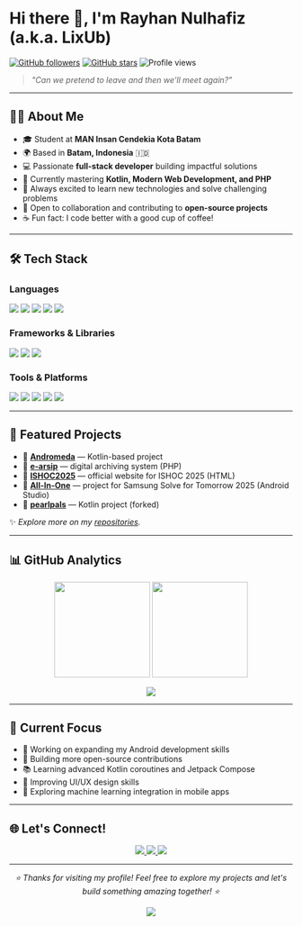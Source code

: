 # Hi there 👋, I'm Rayhan Nulhafiz (a.k.a. LixUb)

[![GitHub followers](https://img.shields.io/github/followers/LixUb?label=Followers&style=social)](https://github.com/LixUb)
[![GitHub stars](https://img.shields.io/github/stars/LixUb?style=social)](https://github.com/LixUb)
![Profile views](https://komarev.com/ghpvc/?username=LixUb&color=brightgreen)

> *"Can we pretend to leave and then we'll meet again?"*  

---

## 👨‍💻 About Me  
- 🎓 Student at **MAN Insan Cendekia Kota Batam**  
- 🌍 Based in **Batam, Indonesia** 🇮🇩  
- 💻 Passionate **full-stack developer** building impactful solutions  
- 🌱 Currently mastering **Kotlin, Modern Web Development, and PHP**  
- 🚀 Always excited to learn new technologies and solve challenging problems  
- 🤝 Open to collaboration and contributing to **open-source projects**  
- ☕ Fun fact: I code better with a good cup of coffee!  

---

## 🛠 Tech Stack  
### Languages
<p align="left">
  <img src="https://img.shields.io/badge/Kotlin-0095D5?style=for-the-badge&logo=kotlin&logoColor=white"/>
  <img src="https://img.shields.io/badge/PHP-777BB4?style=for-the-badge&logo=php&logoColor=white"/>
  <img src="https://img.shields.io/badge/JavaScript-F7DF1E?style=for-the-badge&logo=javascript&logoColor=black"/>
  <img src="https://img.shields.io/badge/HTML5-E34F26?style=for-the-badge&logo=html5&logoColor=white"/>
  <img src="https://img.shields.io/badge/CSS3-1572B6?style=for-the-badge&logo=css3&logoColor=white"/>
</p>

### Frameworks & Libraries
<p align="left">
  <img src="https://img.shields.io/badge/Android-3DDC84?style=for-the-badge&logo=android&logoColor=white"/>
  <img src="https://img.shields.io/badge/Laravel-FF2D20?style=for-the-badge&logo=laravel&logoColor=white"/>
  <img src="https://img.shields.io/badge/Bootstrap-563D7C?style=for-the-badge&logo=bootstrap&logoColor=white"/>
</p>

### Tools & Platforms
<p align="left">
  <img src="https://img.shields.io/badge/Git-F05032?style=for-the-badge&logo=git&logoColor=white"/>
  <img src="https://img.shields.io/badge/GitHub-181717?style=for-the-badge&logo=github&logoColor=white"/>
  <img src="https://img.shields.io/badge/Android_Studio-3DDC84?style=for-the-badge&logo=android-studio&logoColor=white"/>
  <img src="https://img.shields.io/badge/VS_Code-007ACC?style=for-the-badge&logo=visual-studio-code&logoColor=white"/>
  <img src="https://img.shields.io/badge/MySQL-4479A1?style=for-the-badge&logo=mysql&logoColor=white"/>
</p>

---

## 📌 Featured Projects  

- 🔹 **[Andromeda](https://github.com/LixUb/andromeda)** — Kotlin-based project  
- 🔹 **[e-arsip](https://github.com/LixUb/e-arsip)** — digital archiving system (PHP)  
- 🔹 **[ISHOC2025](https://github.com/LixUb/ISHOC2025)** — official website for ISHOC 2025 (HTML)  
- 🔹 **[All-In-One](https://github.com/LixUb/All-In-One)** — project for Samsung Solve for Tomorrow 2025 (Android Studio)  
- 🔹 **[pearlpals](https://github.com/LixUb/pearlpals)** — Kotlin project (forked)  

✨ *Explore more on my [repositories](https://github.com/LixUb?tab=repositories).*  

---

## 📊 GitHub Analytics  

<p align="center">
  <img src="https://github-readme-stats.vercel.app/api?username=LixUb&show_icons=true&theme=tokyonight&hide_border=true&include_all_commits=true&count_private=true" height="170"/>
  <img src="https://github-readme-stats.vercel.app/api/top-langs/?username=LixUb&layout=compact&theme=tokyonight&hide_border=true" height="170"/>
</p>
<p align="center">
  <img src="https://github-readme-streak-stats.herokuapp.com/?user=LixUb&theme=tokyonight&hide_border=true"/>
</p>

---

## 🎯 Current Focus  

- 🔭 Working on expanding my Android development skills
- 🌟 Building more open-source contributions
- 📚 Learning advanced Kotlin coroutines and Jetpack Compose
- 🎨 Improving UI/UX design skills
- 🤖 Exploring machine learning integration in mobile apps

---

## 🌐 Let's Connect!
<p align="center">
  <a href="https://www.instagram.com/rayyhfz_">
    <img src="https://img.shields.io/badge/Instagram-E4405F?style=for-the-badge&logo=instagram&logoColor=white"/>
  </a>
  <a href="https://github.com/LixUb">
    <img src="https://img.shields.io/badge/GitHub-181717?style=for-the-badge&logo=github&logoColor=white"/>
  </a>
  <a href="mailto:hfzrayy@gmail.com">
    <img src="https://img.shields.io/badge/Email-D14836?style=for-the-badge&logo=gmail&logoColor=white"/>
  </a>
</p>

---
<p align="center">
  <i>⭐️ Thanks for visiting my profile! Feel free to explore my projects and let's build something amazing together! ⭐️</i>
</p>
<p align="center">
  <img src="https://capsule-render.vercel.app/api?type=waving&color=gradient&height=100&section=footer"/>
</p>
